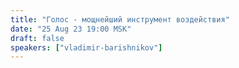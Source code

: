 ```yaml
---
title: "Голос - мощнейший инструмент воздействия"
date: "25 Aug 23 19:00 MSK"
draft: false
speakers: ["vladimir-barishnikov"]
---
```

